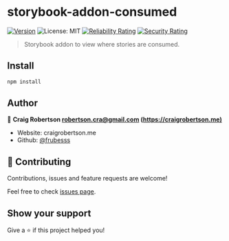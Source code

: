 # storybook-addon-consumed

[![Version](https://img.shields.io/npm/v/storybook-addon-consumed.svg)](https://www.npmjs.com/package/storybook-addon-consumed)
![License: MIT](https://img.shields.io/badge/License-MIT-yellow.svg)
[![Reliability Rating](https://sonarcloud.io/api/project_badges/measure?project=frubesss_storybook-addon-consumed&metric=reliability_rating)](https://sonarcloud.io/dashboard?id=frubesss_storybook-addon-consumed)
[![Security Rating](https://sonarcloud.io/api/project_badges/measure?project=frubesss_storybook-addon-consumed&metric=security_rating)](https://sonarcloud.io/dashboard?id=frubesss_storybook-addon-consumed)

> Storybook addon to view where stories are consumed.

## Install

```sh
npm install
```

## Author

👤 **Craig Robertson <robertson.cra@gmail.com> (<https://craigrobertson.me)>**

* Website: craigrobertson.me
* Github: [@frubesss](https://github.com/frubesss)

## 🤝 Contributing

Contributions, issues and feature requests are welcome!

Feel free to check [issues page](https://github.com/frubesss/storybook-addon-consumed/issues). 

## Show your support

Give a ⭐️ if this project helped you!
